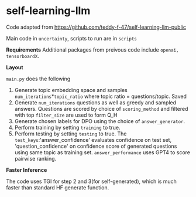 # self-learning-llm

Code adapted from https://github.com/teddy-f-47/self-learning-llm-public

Main code in `uncertainty`, scripts to run are in `scripts`

**Requirements**
Additional packages from preivous code include `openai, tensorboardX`.

**Layout**

`main.py` does the following

1) Generate topic embedding space and samples `num_iterations`*`topic_ratio` where topic ratio = questions/topic. Saved
2) Generate `num_iterations` questions as well as greedy and sampled answers. Questions are scored by choice of `scoring_method` and filtered with top `filter_size` are used to form Q_H
3) Generate chosen labels for DPO using the choice of `answer_generator`.
4) Perform training by setting `training` to true.
5) Perform testing by setting `testing` to true. The `test_keys`:'answer_confidence' evaluates confidence on test set, 'question_confidence' on confidence score of generated questions using same topic as training set. `answer_performance` uses GPT4 to score pairwise ranking.

**Faster Inference**

The code uses TGI for step 2 and 3(for self-generated), which is much faster than standard HF generate function.

